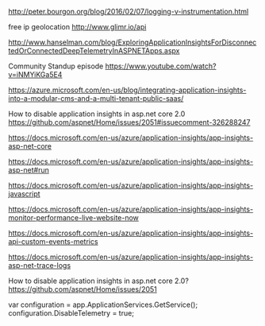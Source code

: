 
http://peter.bourgon.org/blog/2016/02/07/logging-v-instrumentation.html

free ip geolocation
http://www.glimr.io/api

http://www.hanselman.com/blog/ExploringApplicationInsightsForDisconnectedOrConnectedDeepTelemetryInASPNETApps.aspx

Community Standup episode
https://www.youtube.com/watch?v=iNMYiKGa5E4

https://azure.microsoft.com/en-us/blog/integrating-application-insights-into-a-modular-cms-and-a-multi-tenant-public-saas/

How to disable application insights in asp.net core 2.0 
https://github.com/aspnet/Home/issues/2051#issuecomment-326288247

https://docs.microsoft.com/en-us/azure/application-insights/app-insights-asp-net-core

https://docs.microsoft.com/en-us/azure/application-insights/app-insights-asp-net#run

https://docs.microsoft.com/en-us/azure/application-insights/app-insights-javascript

https://docs.microsoft.com/en-us/azure/application-insights/app-insights-monitor-performance-live-website-now

https://docs.microsoft.com/en-us/azure/application-insights/app-insights-api-custom-events-metrics

https://docs.microsoft.com/en-us/azure/application-insights/app-insights-asp-net-trace-logs

How to disable application insights in asp.net core 2.0?
https://github.com/aspnet/Home/issues/2051

var configuration = app.ApplicationServices.GetService<TelemetryConfiguration>();
configuration.DisableTelemetry = true;        